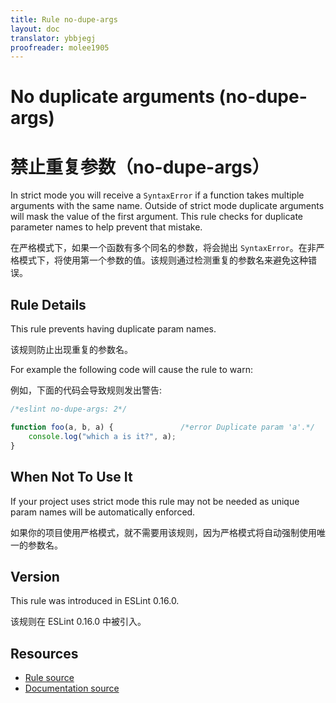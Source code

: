```yaml
---
title: Rule no-dupe-args
layout: doc
translator: ybbjegj
proofreader: molee1905
---
```

<!-- Note: No pull requests accepted for this file. See README.md in the root directory for details. -->
# No duplicate arguments (no-dupe-args)

# 禁止重复参数（no-dupe-args）

In strict mode you will receive a `SyntaxError` if a function takes multiple arguments with the same name.
Outside of strict mode duplicate arguments will mask the value of the first argument. This rule checks for duplicate
parameter names to help prevent that mistake.

在严格模式下，如果一个函数有多个同名的参数，将会抛出 `SyntaxError`。在非严格模式下，将使用第一个参数的值。该规则通过检测重复的参数名来避免这种错误。

## Rule Details

This rule prevents having duplicate param names.

该规则防止出现重复的参数名。

For example the following code will cause the rule to warn:

例如，下面的代码会导致规则发出警告:

```js
/*eslint no-dupe-args: 2*/

function foo(a, b, a) {               /*error Duplicate param 'a'.*/
    console.log("which a is it?", a);
}
```


## When Not To Use It

If your project uses strict mode this rule may not be needed as unique param names will be automatically enforced.

如果你的项目使用严格模式，就不需要用该规则，因为严格模式将自动强制使用唯一的参数名。

## Version

This rule was introduced in ESLint 0.16.0.

该规则在 ESLint 0.16.0 中被引入。

## Resources

* [Rule source](https://github.com/eslint/eslint/tree/master/lib/rules/no-dupe-args.js)
* [Documentation source](https://github.com/eslint/eslint/tree/master/docs/rules/no-dupe-args.md)
